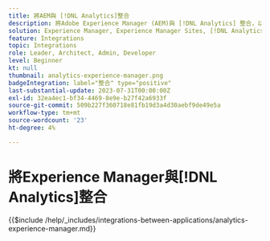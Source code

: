 ```yaml
---
title: 將AEM與 [!DNL Analytics]整合
description: 將Adobe Experience Manager (AEM)與 [!DNL Analytics] 整合，以追蹤和分析您網站上的使用者行為。
solution: Experience Manager, Experience Manager Sites, [!DNL Analytics]
feature: Integrations
topic: Integrations
role: Leader, Architect, Admin, Developer
level: Beginner
kt: null
thumbnail: analytics-experience-manager.png
badgeIntegration: label="整合" type="positive"
last-substantial-update: 2023-07-31T00:00:00Z
exl-id: 32ea4ec1-bf34-4469-8e9e-b27f42a6933f
source-git-commit: 509b227f360718e81fb19d3a4d30aebf9de49e5a
workflow-type: tm+mt
source-wordcount: '23'
ht-degree: 4%

---
```


# 將Experience Manager與[!DNL Analytics]整合

{{$include /help/_includes/integrations-between-applications/analytics-experience-manager.md}}
